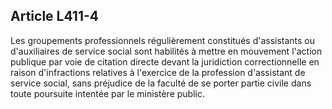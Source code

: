 ## Article L411-4

Les groupements professionnels régulièrement constitués d'assistants ou d'auxiliaires de service social
sont habilités à mettre en mouvement l'action publique par voie de citation directe devant la juridiction
correctionnelle en raison d'infractions relatives à l'exercice de la profession d'assistant de service social, sans
préjudice de la faculté de se porter partie civile dans toute poursuite intentée par le ministère public.

